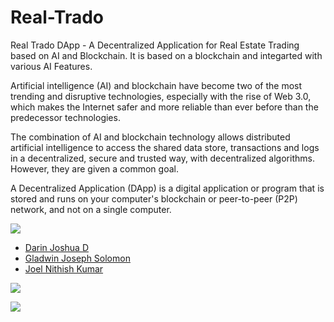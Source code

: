 # Real-Trado

Real Trado DApp - A Decentralized Application for Real Estate Trading based on AI and Blockchain. It is based on a blockchain and integarted with various AI Features.

Artificial intelligence (AI) and blockchain have become two of the most trending and disruptive technologies, especially with the rise of Web 3.0, which makes the Internet safer and more reliable than ever before than the predecessor technologies. 

The combination of AI and blockchain technology allows distributed artificial intelligence to access the shared data store, transactions and logs in a decentralized, secure and trusted way, with decentralized algorithms. However, they are given a common goal. 

A Decentralized Application (DApp) is a digital application or program that is stored and runs on your computer's blockchain or peer-to-peer (P2P) network, and not on a single computer.

<img src="https://img.shields.io/badge/Contributors-3-violet">

<ul>
<li><a href="https://github.com/DarinJoshua-dev">Darin Joshua D</a>
<li><a href="https://github.com/GladwinJosephSolomon">Gladwin Joseph Solomon</a>
<li><a href="https://github.com/JoelNithishKumar">Joel Nithish Kumar</a>
</ul>

<a href="https://real-trado-dapp.vercel.app/"><img src="https://img.shields.io/badge/View%20Deployment-view%20now-red"></a>

<img src="https://github.com/DarinJoshua-dev/House_Price-Recommendation-Engine/blob/master/Real%20Trado.png">
